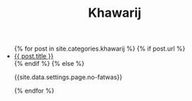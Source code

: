 ﻿---
title: Khawarij
layout: page
active: khawarij
permalink: /khawarij/
---

<article class="post">
<ul class="posts">
  {% for post in site.categories.khawarij %}
    {% if post.url %}
    <li>
    <a href="{{ post.url }}">{{ post.title }}</a>
    </li>
    {% endif %}
    {% else %}
    <p>{{site.data.settings.page.no-fatwas}}</p>
  {% endfor %}
</ul>
</article>